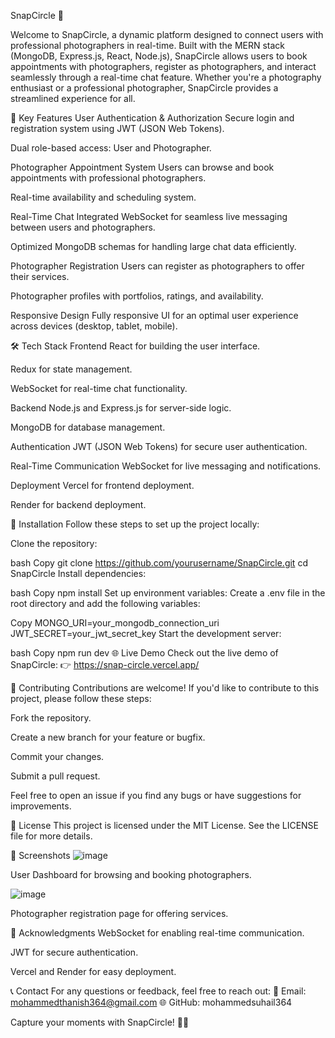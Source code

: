 SnapCircle 📸

Welcome to SnapCircle, a dynamic platform designed to connect users with professional photographers in real-time. Built with the MERN stack (MongoDB, Express.js, React, Node.js), SnapCircle allows users to book appointments with photographers, register as photographers, and interact seamlessly through a real-time chat feature. Whether you're a photography enthusiast or a professional photographer, SnapCircle provides a streamlined experience for all.

🚀 Key Features
User Authentication & Authorization
Secure login and registration system using JWT (JSON Web Tokens).

Dual role-based access: User and Photographer.

Photographer Appointment System
Users can browse and book appointments with professional photographers.

Real-time availability and scheduling system.

Real-Time Chat
Integrated WebSocket for seamless live messaging between users and photographers.

Optimized MongoDB schemas for handling large chat data efficiently.

Photographer Registration
Users can register as photographers to offer their services.

Photographer profiles with portfolios, ratings, and availability.

Responsive Design
Fully responsive UI for an optimal user experience across devices (desktop, tablet, mobile).

🛠 Tech Stack
Frontend
React for building the user interface.

Redux for state management.

WebSocket for real-time chat functionality.

Backend
Node.js and Express.js for server-side logic.

MongoDB for database management.

Authentication
JWT (JSON Web Tokens) for secure user authentication.

Real-Time Communication
WebSocket for live messaging and notifications.

Deployment
Vercel for frontend deployment.

Render for backend deployment.

🔧 Installation
Follow these steps to set up the project locally:

Clone the repository:

bash
Copy
git clone https://github.com/yourusername/SnapCircle.git
cd SnapCircle
Install dependencies:

bash
Copy
npm install
Set up environment variables:
Create a .env file in the root directory and add the following variables:

Copy
MONGO_URI=your_mongodb_connection_uri
JWT_SECRET=your_jwt_secret_key
Start the development server:

bash
Copy
npm run dev
🌐 Live Demo
Check out the live demo of SnapCircle:
👉 https://snap-circle.vercel.app/

🤝 Contributing
Contributions are welcome! If you'd like to contribute to this project, please follow these steps:

Fork the repository.

Create a new branch for your feature or bugfix.

Commit your changes.

Submit a pull request.

Feel free to open an issue if you find any bugs or have suggestions for improvements.

📜 License
This project is licensed under the MIT License. See the LICENSE file for more details.

📸 Screenshots
![image](https://github.com/user-attachments/assets/b28154cf-1163-4077-a018-bc8fd524ba9c)

User Dashboard for browsing and booking photographers.

![image](https://github.com/user-attachments/assets/c6b41dd8-eec3-4adb-bde1-fd8edc3167dc)

Photographer registration page for offering services.

🙏 Acknowledgments
WebSocket for enabling real-time communication.

JWT for secure authentication.

Vercel and Render for easy deployment.

📞 Contact
For any questions or feedback, feel free to reach out:
📧 Email: mohammedthanish364@gmail.com
🌐 GitHub: mohammedsuhail364

Capture your moments with SnapCircle! 📸✨

